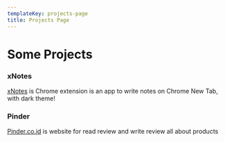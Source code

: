 ```yaml
---
templateKey: projects-page
title: Projects Page
--- 
```


# Some Projects

### xNotes
[xNotes](https://chrome.google.com/webstore/detail/xnotes/kdcjpeakcckhecgojnbjiohjnbfkgmie) is Chrome extension is an app to write notes on Chrome New Tab, with dark theme!

### Pinder
[Pinder.co.id](https://pinder.co.id) is website for read review and write review all about products

